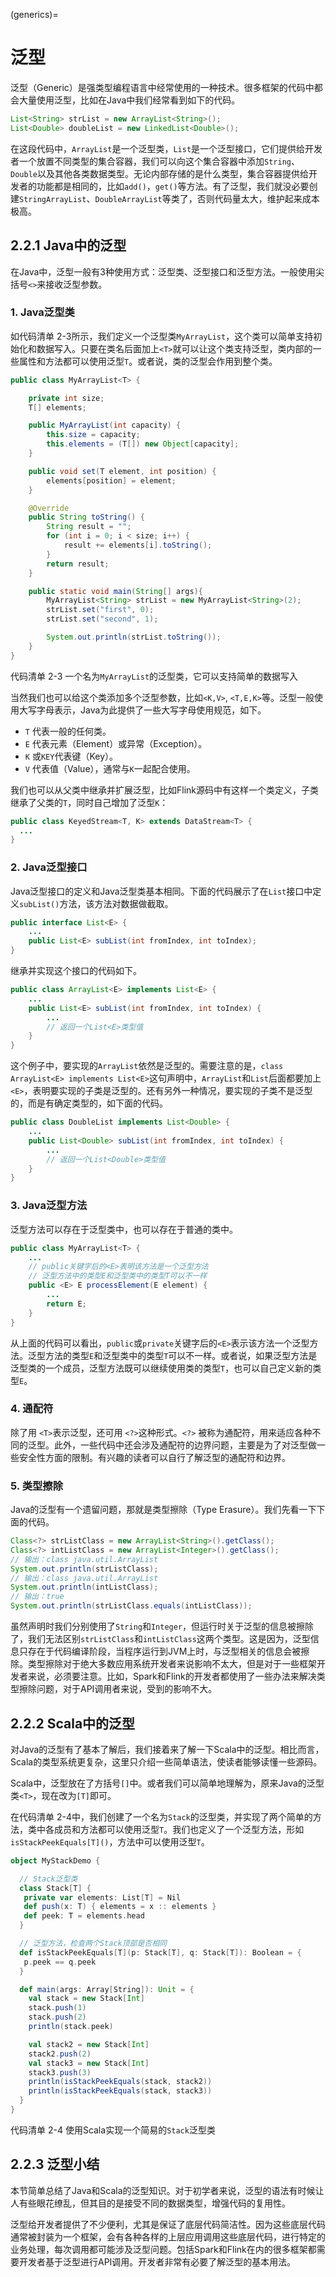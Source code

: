 (generics)=
# 泛型

泛型（Generic）是强类型编程语言中经常使用的一种技术。很多框架的代码中都会大量使用泛型，比如在Java中我们经常看到如下的代码。

```java
List<String> strList = new ArrayList<String>();
List<Double> doubleList = new LinkedList<Double>();
```

在这段代码中，`ArrayList`是一个泛型类，`List`是一个泛型接口，它们提供给开发者一个放置不同类型的集合容器，我们可以向这个集合容器中添加`String`、`Double`以及其他各类数据类型。无论内部存储的是什么类型，集合容器提供给开发者的功能都是相同的，比如`add()`，`get()`等方法。有了泛型，我们就没必要创建`StringArrayList`、`DoubleArrayList`等类了，否则代码量太大，维护起来成本极高。

## 2.2.1 Java中的泛型

在Java中，泛型一般有3种使用方式：泛型类、泛型接口和泛型方法。一般使用尖括号`<>`来接收泛型参数。

### 1. Java泛型类

如代码清单 2-3所示，我们定义一个泛型类`MyArrayList`，这个类可以简单支持初始化和数据写入。只要在类名后面加上`<T>`就可以让这个类支持泛型，类内部的一些属性和方法都可以使用泛型`T`。或者说，类的泛型会作用到整个类。

```java
public class MyArrayList<T> {

    private int size;
    T[] elements;

    public MyArrayList(int capacity) {
        this.size = capacity;
        this.elements = (T[]) new Object[capacity];
    }

    public void set(T element, int position) {
        elements[position] = element;
    }

    @Override
    public String toString() {
        String result = "";
        for (int i = 0; i < size; i++) {
            result += elements[i].toString();
        }
        return result;
    }

    public static void main(String[] args){
        MyArrayList<String> strList = new MyArrayList<String>(2);
        strList.set("first", 0);
        strList.set("second", 1);

        System.out.println(strList.toString());
    }
}
```

代码清单 2-3 一个名为`MyArrayList`的泛型类，它可以支持简单的数据写入

当然我们也可以给这个类添加多个泛型参数，比如`<K,V>`, `<T,E,K>`等。泛型一般使用大写字母表示，Java为此提供了一些大写字母使用规范，如下。

- `T` 代表一般的任何类。
- `E` 代表元素（Element）或异常（Exception）。
- `K` 或`KEY`代表键（Key）。
- `V` 代表值（Value），通常与`K`一起配合使用。

我们也可以从父类中继承并扩展泛型，比如Flink源码中有这样一个类定义，子类继承了父类的`T`，同时自己增加了泛型`K`：

```java
public class KeyedStream<T, K> extends DataStream<T> {
  ...
}
```

### 2. Java泛型接口

Java泛型接口的定义和Java泛型类基本相同。下面的代码展示了在`List`接口中定义`subList()`方法，该方法对数据做截取。

```java
public interface List<E> {
    ...
    public List<E> subList(int fromIndex, int toIndex);
}
```

继承并实现这个接口的代码如下。

```java
public class ArrayList<E> implements List<E> {
    ...
    public List<E> subList(int fromIndex, int toIndex) {
        ...
        // 返回一个List<E>类型值
    }
}
```

这个例子中，要实现的`ArrayList`依然是泛型的。需要注意的是，`class ArrayList<E> implements List<E>`这句声明中，`ArrayList`和`List`后面都要加上`<E>`，表明要实现的子类是泛型的。还有另外一种情况，要实现的子类不是泛型的，而是有确定类型的，如下面的代码。

```java
public class DoubleList implements List<Double> {
    ...
    public List<Double> subList(int fromIndex, int toIndex) {
        ...
        // 返回一个List<Double>类型值
    }
}
```

### 3. Java泛型方法

泛型方法可以存在于泛型类中，也可以存在于普通的类中。

```java
public class MyArrayList<T> {
    ...
    // public关键字后的<E>表明该方法是一个泛型方法
    // 泛型方法中的类型E和泛型类中的类型T可以不一样
    public <E> E processElement(E element) {
        ...
        return E;
    }
}
```

从上面的代码可以看出，`public`或`private`关键字后的`<E>`表示该方法一个泛型方法。泛型方法的类型`E`和泛型类中的类型`T`可以不一样。或者说，如果泛型方法是泛型类的一个成员，泛型方法既可以继续使用类的类型`T`，也可以自己定义新的类型`E`。

### 4. 通配符

除了用 `<T>`表示泛型，还可用 `<?>`这种形式。`<?>` 被称为通配符，用来适应各种不同的泛型。此外，一些代码中还会涉及通配符的边界问题，主要是为了对泛型做一些安全性方面的限制。有兴趣的读者可以自行了解泛型的通配符和边界。

### 5. 类型擦除

Java的泛型有一个遗留问题，那就是类型擦除（Type Erasure）。我们先看一下下面的代码。

```java
Class<?> strListClass = new ArrayList<String>().getClass();
Class<?> intListClass = new ArrayList<Integer>().getClass();
// 输出：class java.util.ArrayList
System.out.println(strListClass);
// 输出：class java.util.ArrayList
System.out.println(intListClass);
// 输出：true
System.out.println(strListClass.equals(intListClass));
```

虽然声明时我们分别使用了`String`和`Integer`，但运行时关于泛型的信息被擦除了，我们无法区别`strListClass`和`intListClass`这两个类型。这是因为，泛型信息只存在于代码编译阶段，当程序运行到JVM上时，与泛型相关的信息会被擦除。类型擦除对于绝大多数应用系统开发者来说影响不太大，但是对于一些框架开发者来说，必须要注意。比如，Spark和Flink的开发者都使用了一些办法来解决类型擦除问题，对于API调用者来说，受到的影响不大。

## 2.2.2 Scala中的泛型

对Java的泛型有了基本了解后，我们接着来了解一下Scala中的泛型。相比而言，Scala的类型系统更复杂，这里只介绍一些简单语法，使读者能够读懂一些源码。

Scala中，泛型放在了方括号`[]`中。或者我们可以简单地理解为，原来Java的泛型类`<T>`，现在改为`[T]`即可。

在代码清单 2-4中，我们创建了一个名为`Stack`的泛型类，并实现了两个简单的方法，类中各成员和方法都可以使用泛型`T`。我们也定义了一个泛型方法，形如`isStackPeekEquals[T]()`，方法中可以使用泛型`T`。

```scala
object MyStackDemo {

  // Stack泛型类
  class Stack[T] {
   private var elements: List[T] = Nil
   def push(x: T) { elements = x :: elements }
   def peek: T = elements.head
  }

  // 泛型方法，检查两个Stack顶部是否相同
  def isStackPeekEquals[T](p: Stack[T], q: Stack[T]): Boolean = {
   p.peek == q.peek
  }

  def main(args: Array[String]): Unit = {
    val stack = new Stack[Int]
    stack.push(1)
    stack.push(2)
    println(stack.peek)

    val stack2 = new Stack[Int]
    stack2.push(2)
    val stack3 = new Stack[Int]
    stack3.push(3)
    println(isStackPeekEquals(stack, stack2))
    println(isStackPeekEquals(stack, stack3))
  }
}
```

代码清单 2-4 使用Scala实现一个简易的`Stack`泛型类

## 2.2.3 泛型小结

本节简单总结了Java和Scala的泛型知识。对于初学者来说，泛型的语法有时候让人有些眼花缭乱，但其目的是接受不同的数据类型，增强代码的复用性。

泛型给开发者提供了不少便利，尤其是保证了底层代码简洁性。因为这些底层代码通常被封装为一个框架，会有各种各样的上层应用调用这些底层代码，进行特定的业务处理，每次调用都可能涉及泛型问题。包括Spark和Flink在内的很多框架都需要开发者基于泛型进行API调用。开发者非常有必要了解泛型的基本用法。
